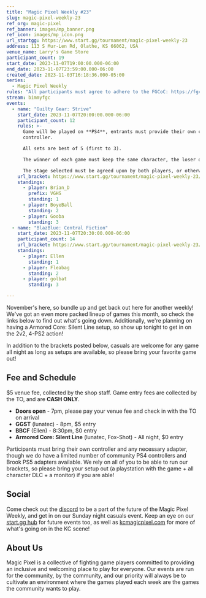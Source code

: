 ```yaml
---
title: "Magic Pixel Weekly #23"
slug: magic-pixel-weekly-23
ref_org: magic-pixel
ref_banner: images/mp_banner.png
ref_icon: images/mp_icon.png
url_startgg: https://www.start.gg/tournament/magic-pixel-weekly-23
address: 113 S Mur-Len Rd, Olathe, KS 66062, USA
venue_name: Larry's Game Store
participant_count: 19
start_date: 2023-11-07T19:00:00.000-06:00
end_date: 2023-11-07T23:59:00.000-06:00
created_date: 2023-11-03T16:18:36.000-05:00
series:
  - Magic Pixel Weekly
rules: "All participants must agree to adhere to the FGCoC: https://fgcoc.com/"
stream: bimmyfgc
events:
  - name: "Guilty Gear: Strive"
    start_date: 2023-11-07T20:00:00.000-06:00
    participant_count: 12
    rules: >-
      Game will be played on **PS4**, entrants must provide their own compatible
      controller.  

      All sets are best of 5 (first to 3).  

      The winner of each game must keep the same character, the loser of that game may switch characters.  

      The stage selected must be agreed upon by both players, or otherwise selected at random.
    url_bracket: https://www.start.gg/tournament/magic-pixel-weekly-23/events/strive/brackets/1506382/2270790
    standings:
      - player: Brian_D
        prefix: VGHS
        standing: 1
      - player: BoyeBall
        standing: 2
      - player: Gooba
        standing: 3
  - name: "BlazBlue: Central Fiction"
    start_date: 2023-11-07T20:30:00.000-06:00
    participant_count: 14
    url_bracket: https://www.start.gg/tournament/magic-pixel-weekly-23/events/blazblue-central-fiction/brackets/1506395/2270803
    standings:
      - player: Ellen
        standing: 1
      - player: Fleabag
        standing: 2
      - player: golbat
        standing: 3

---
```


November's here, so bundle up and get back out here for another weekly! We've got an even more packed lineup of games this month, so check the links below to find out what's going down. Additionally, we're planning on having a Armored Core: Silent Line setup, so show up tonight to get in on the 2v2, 4-PS2 action!

In addition to the brackets posted below, casuals are welcome for any game all night as long as setups are available, so please bring your favorite game out!

## Fee and Schedule
$5 venue fee, collected by the shop staff. Game entry fees are collected by the TO, and are **CASH ONLY**.

- **Doors open** - 7pm, please pay your venue fee and check in with the TO on arrival
- **GGST** (lunatec) - 8pm, $5 entry 
- **BBCF** (Ellen) - 8:30pm, $0 entry
- **Armored Core: Silent Line** (lunatec, Fox-Shot) - All night, $0 entry

Participants must bring their own controller and any necessary adapter, though we do have a limited number of community PS4 controllers and Brook PS5 adapters available. We rely on all of you to be able to run our brackets, so please bring your setup out (a playstation with the game + all character DLC + a monitor) if you are able!  

## Social
Come check out the [discord](https://discord.gg/jkmn6CVrrQ) to be a part of the future of the Magic Pixel Weekly, and get in on our Sunday night casuals event. Keep an eye on our [start.gg hub](https://www.start.gg/hub/magic-pixel) for future events too, as well as [kcmagicpixel.com](https://kcmagicpixel.com) for more of what's going on in the KC scene!

## About Us

Magic Pixel is a collective of fighting game players committed to providing an inclusive and welcoming place to play for everyone. Our events are run for the community, by the community, and our priority will always be to cultivate an environment where the games played each week are the games the community wants to play.
  
